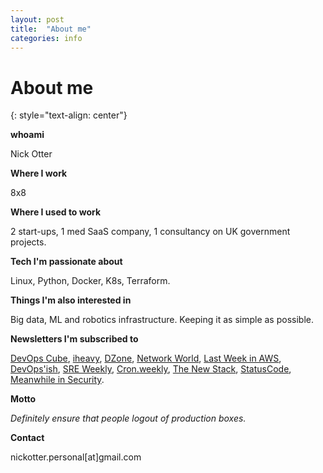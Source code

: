 ```yaml
---
layout: post
title:  "About me"
categories: info
---
```


# About me
{: style="text-align: center"}

**whoami** 

Nick Otter

**Where I work**

8x8

**Where I used to work**

2 start-ups, 1 med SaaS company, 1 consultancy on UK government projects.

**Tech I'm passionate about**

Linux, Python, Docker, K8s, Terraform. 

**Things I'm also interested in**

Big data, ML and robotics infrastructure. Keeping it as simple as possible. 

**Newsletters I'm subscribed to**

[DevOps Cube](https://devopscube.com/), [iheavy](https://www.iheavy.com/), [DZone](https://dzone.com/), [Network World](https://www.networkworld.com/), [Last Week in AWS](https://www.lastweekinaws.com/), [DevOps'ish](https://devopsish.com/), [SRE Weekly](https://sreweekly.com/), [Cron.weekly](https://ma.ttias.be/cronweekly/), [The New Stack](https://thenewstack.io/), [StatusCode](http://statuscode.com/), [Meanwhile in Security](https://meanwhileinsecurity.com/).

**Motto**

_Definitely ensure that people logout of production boxes._

**Contact**

nickotter.personal[at]gmail.com

